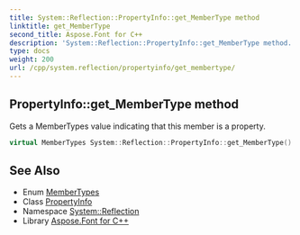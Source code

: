 ```yaml
---
title: System::Reflection::PropertyInfo::get_MemberType method
linktitle: get_MemberType
second_title: Aspose.Font for C++
description: 'System::Reflection::PropertyInfo::get_MemberType method. Gets a MemberTypes value indicating that this member is a property in C++.'
type: docs
weight: 200
url: /cpp/system.reflection/propertyinfo/get_membertype/
---
```

## PropertyInfo::get_MemberType method


Gets a MemberTypes value indicating that this member is a property.

```cpp
virtual MemberTypes System::Reflection::PropertyInfo::get_MemberType() const override
```

## See Also

* Enum [MemberTypes](../../membertypes/)
* Class [PropertyInfo](../)
* Namespace [System::Reflection](../../)
* Library [Aspose.Font for C++](../../../)
